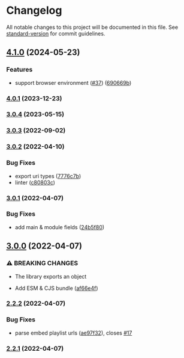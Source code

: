 # Changelog

All notable changes to this project will be documented in this file. See [standard-version](https://github.com/conventional-changelog/standard-version) for commit guidelines.

## [4.1.0](https://github.com/TooTallNate/spotify-uri/compare/v4.0.1...v4.1.0) (2024-05-23)


### Features

* support browser environment ([#37](https://github.com/TooTallNate/spotify-uri/issues/37)) ([690669b](https://github.com/TooTallNate/spotify-uri/commit/690669b2365231be621c31dcecabfbf96e217df4))

### [4.0.1](https://github.com/TooTallNate/spotify-uri/compare/v3.0.4...v4.0.1) (2023-12-23)

### [3.0.4](https://github.com/TooTallNate/spotify-uri/compare/v3.0.3...v3.0.4) (2023-05-15)

### [3.0.3](https://github.com/TooTallNate/spotify-uri/compare/v3.0.2...v3.0.3) (2022-09-02)

### [3.0.2](https://github.com/TooTallNate/spotify-uri/compare/v3.0.1...v3.0.2) (2022-04-10)


### Bug Fixes

* export uri types ([7776c7b](https://github.com/TooTallNate/spotify-uri/commit/7776c7be9265e12e68ed8ce1ec1c7ee1ec073e33))
* linter ([c80803c](https://github.com/TooTallNate/spotify-uri/commit/c80803ce0d44a558f5bc70192a0adcd867c38c55))

### [3.0.1](https://github.com/TooTallNate/spotify-uri/compare/v3.0.0...v3.0.1) (2022-04-07)


### Bug Fixes

* add main & module fields ([24b5f80](https://github.com/TooTallNate/spotify-uri/commit/24b5f80b91d8b0b83ea412eb22bdaafd1096d60d))

## [3.0.0](https://github.com/TooTallNate/spotify-uri/compare/v2.2.2...v3.0.0) (2022-04-07)


### ⚠ BREAKING CHANGES

* The library exports an object

* Add ESM & CJS bundle ([af66e4f](https://github.com/TooTallNate/spotify-uri/commit/af66e4f1d2f0e382951cf7c2685eca6444364d0c))

### [2.2.2](https://github.com/TooTallNate/spotify-uri/compare/v2.2.1...v2.2.2) (2022-04-07)


### Bug Fixes

* parse embed playlist urls ([ae97f32](https://github.com/TooTallNate/spotify-uri/commit/ae97f32d5f6d7c6c78a04c94fd78153e747a2b5f)), closes [#17](https://github.com/TooTallNate/spotify-uri/issues/17)

### [2.2.1](https://github.com/TooTallNate/spotify-uri/compare/v2.1.0...v2.2.1) (2022-04-07)
